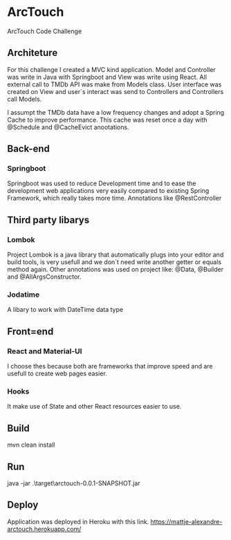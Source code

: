 # ArcTouch
ArcTouch Code Challenge

## Architeture
For this challenge I created a MVC kind application. Model and Controller was write in Java with Springboot and View was write using React. All external call to TMDb API was make from Models class. User interface was created on View and user´s interact was send to Controllers and Controllers call Models.

I assumpt the TMDb data have a low frequency changes and adopt a Spring Cache to improve performance. This cache was reset once a day with @Schedule and @CacheEvict anootations.

## Back-end
### Springboot
Springboot was used to reduce Development time and to ease the development web applications very easily compared to existing Spring Framework, which really takes more time. Annotations like @RestController
## Third party libarys
### Lombok
Project Lombok is a java library that automatically plugs into your editor and build tools, is very usefull and we don´t need write another getter or equals method again. Other annotations was used on project like: @Data, @Builder and @AllArgsConstructor.
### Jodatime
A libary to work with DateTime data type

## Front=end
### React and Material-UI
I choose thes because both are frameworks that improve speed and are usefull to create web pages easier.
### Hooks
It make use of State and other React resources easier to use.

## Build
mvn clean install

## Run
java -jar .\target\arctouch-0.0.1-SNAPSHOT.jar

## Deploy
Application was deployed in Heroku with this link. https://mattje-alexandre-arctouch.herokuapp.com/
